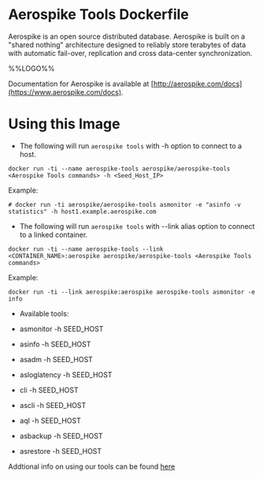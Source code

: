 # Aerospike Tools Dockerfile

Aerospike is an open source distributed database. Aerospike is built on a "shared nothing" architecture designed to reliably store terabytes of data with automatic fail-over, replication and cross data-center synchronization.

%%LOGO%%

Documentation for Aerospike is available at [http://aerospike.com/docs](https://www.aerospike.com/docs).

# Using this Image


* The following will run `aerospike tools` with -h option to connect to a host.

```
docker run -ti --name aerospike-tools aerospike/aerospike-tools <Aerospike Tools commands> -h <Seed_Host_IP>
```

Example:

```
# docker run -ti aerospike/aerospike-tools asmonitor -e "asinfo -v statistics" -h host1.example.aerospike.com 
```

* The following will run `aerospike tools` with --link alias option to connect to a linked container.

```
docker run -ti --name aerospike-tools --link <CONTAINER_NAME>:aerospike aerospike/aerospike-tools <Aerospike Tools commands>
```

Example:

```
docker run -ti --link aerospike:aerospike aerospike-tools asmonitor -e info
```
	
* Available tools:

- asmonitor -h SEED_HOST

- asinfo -h SEED_HOST

- asadm -h SEED_HOST

- asloglatency -h SEED_HOST

- cli -h SEED_HOST

- ascli -h SEED_HOST

- aql -h SEED_HOST

- asbackup -h SEED_HOST

- asrestore -h SEED_HOST


Addtional info on using our tools can be found [here](http://www.aerospike.com/docs/tools/)


